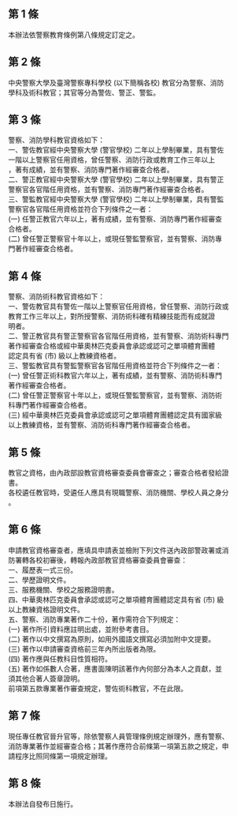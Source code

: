 第 1 條
-------
本辦法依警察教育條例第八條規定訂定之。

第 2 條
-------
中央警察大學及臺灣警察專科學校 (以下簡稱各校) 教官分為警察、消防  
學科及術科教官；其官等分為警佐、警正、警監。

第 3 條
-------
警察、消防學科教官資格如下：  
一、警佐教官經中央警察大學 (警官學校) 二年以上學制畢業，具有警佐  
    一階以上警察官任用資格，曾任警察、消防行政或教育工作三年以上  
    ，著有成績，並有警察、消防專門著作經審查合格者。  
二、警正教官經中央警察大學 (警官學校) 二年以上學制畢業，具有警正  
    警察官各官階任用資格，並有警察、消防專門著作經審查合格者。  
三、警監教官經中央警察大學 (警官學校) 二年以上學制畢業，具有警監  
    警察官各官階任用資格並符合下列條件之一者：  
 (一) 任警正教官六年以上，著有成績，並有警察、消防專門著作經審查  
      合格者。  
 (二) 曾任警正警察官十年以上，或現任警監警察官，並有警察、消防專  
      門著作經審查合格者。

第 4 條
-------
警察、消防術科教官資格如下：  
一、警佐教官具有警佐一階以上警察官任用資格，曾任警察、消防行政或  
    教育工作三年以上，對所授警察、消防術科確有精練技能而有成就證  
    明者。  
二、警正教官具有警正警察官各官階任用資格，並有警察、消防術科專門  
    著作經審查合格或經中華奧林匹克委員會承認或認可之單項體育團體  
    認定具有省 (市) 級以上教練資格者。  
三、警監教官具有警監警察官各官階任用資格並符合下列條件之一者：  
 (一) 曾任警正術科教官六年以上，著有成績，並有警察、消防術科專門  
      著作經審查合格者。  
 (二) 曾任警正警察官十年以上，或現任警監警察官，並有警察、消防術  
      科專門著作經審查合格者。  
 (三) 經中華奧林匹克委員會承認或認可之單項體育團體認定具有國家級  
      以上教練資格，並有警察、消防術科專門著作經審查合格者。

第 5 條
-------
教官之資格，由內政部設教官資格審查委員會審查之；審查合格者發給證  
書。  
各校遴任教官時，受遴任人應具有現職警察、消防機關、學校人員之身分  
。

第 6 條
-------
申請教官資格審查者，應填具申請表並檢附下列文件送內政部警政署或消  
防署轉各校初審後，轉報內政部教官資格審查委員會審查：  
一、履歷表一式三份。  
二、學歷證明文件。  
三、服務機關、學校之服務證明書。  
四、中華奧林匹克委員會承認或認可之單項體育團體認定具有省 (市) 級  
    以上教練資格證明文件。  
五、警察、消防專業著作二十份，著作需符合下列規定：  
 (一) 著作所引資料應註明出處，並附參考書目。  
 (二) 著作以中文撰寫為原則，如用外國語文撰寫必須加附中文提要。  
 (三) 著作以申請審查資格前三年內所出版者為限。  
 (四) 著作應與任教科目性質相符。  
 (五) 著作如係數人合著，應書面陳明該著作內何部分為本人之貢獻，並  
      須其他合著人簽章證明。  
前項第五款專業著作審查規定，警佐術科教官，不在此限。

第 7 條
-------
現任專任教官晉升官等，除依警察人員管理條例規定辦理外，應有警察、  
消防專業著作並經審查合格；其著作應符合前條第一項第五款之規定，申  
請程序比照同條第一項規定辦理。

第 8 條
-------
本辦法自發布日施行。

